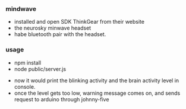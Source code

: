 ### mindwave
 * installed and open SDK ThinkGear from their website
 * the neurosky minwave headset
 * habe bluetooth pair with the headset.


### usage
 * npm install
 * node public/server.js

- now it would print the blinking activity and the brain activity level in console.
- once the level gets too low, warning message comes on, and sends request to arduino through johnny-five

